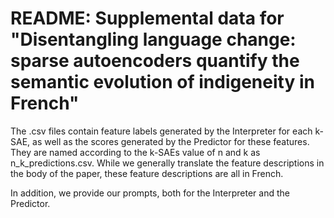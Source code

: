 # README: Supplemental data for "Disentangling language change: sparse autoencoders quantify the semantic evolution of indigeneity in French"

The .csv files contain feature labels generated by the Interpreter for each k-SAE, as well as the scores generated by the Predictor for these features. They are named according to the k-SAEs value of n and k as n\_k\_predictions.csv. While we generally translate the feature descriptions in the body of the paper, these feature descriptions are all in French.  

In addition, we provide our prompts, both for the Interpreter and the Predictor.
